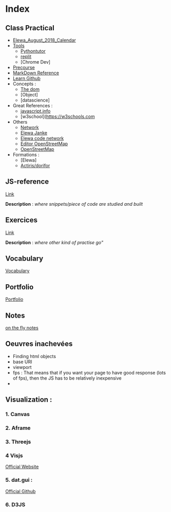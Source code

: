 # Index

## Class Practical
* [Elewa_August_2018_Calendar](https://github.com/august-elewa-2018/calendar/wiki/week-2-notes)
* [Tools](https://github.com/elewa-academy/js-tool-kit/blob/master/learning-environments.md)
  * [Pythontutor](http://www.pythontutor.com/visualize.html#mode=edit)
  * [replit](https://repl.it/@Ludovic7127/IroncladWebbedOutcome)
  * [Chrome Dev]
* [Precourse](https://elewa-academy.github.io/Precourse/)
* [MarkDown Reference](https://en.support.wordpress.com/markdown-quick-reference)
* [Learn Github](https://github.com/LudovicGouverneur/Learn-github.git)
* Concepts : 
    * [The dom](https://github.com/elewa-academy/the-dom)
    * [Object]
    * [datascience] 
* Great References : 
    * [javascript.info](https://javascript.info/)
    * [w3school](https://w3schools.com
* Others
    * [Network](https://github.com/LudovicGouverneur/Network.git)
    * [Elewa Janke](https://jankelearning.github.io/preview/)
    * [Elewa code network](https://github.com/jankeLearning/preview/tree/master/book_source)
    * [Editor OpenStreetMap](https://josm.openstreetmap.de/)
    * [OpenStreetMap](https://www.openstreetmap.org/#map=8/49.925/5.010)
* Formations : 
    * [Elewa]
    * [Actiris/dorifor](http://www.dorifor.be/formation/data-analyst-7891.html)

## JS-reference  
[Link](https://github.com/LudovicGouverneur/JS-Reference.git)

__Description__ : *where snippets/piece of code are studied and built*  

## Exercices
[Link](https://github.com/LudovicGouverneur/Exercices.git)

__Description__ : *where other kind of practise go"*

## Vocabulary
[Vocabulary](https://github.com/LudovicGouverneur/Vocabulary.git)

## Portfolio
[Portfolio](https://github.com/LudovicGouverneur/Portfolio.git)

## Notes
[on the fly notes](https://github.com/LudovicGouverneur/Notes.git)

## Oeuvres inachevées
* Finding html objects
* base URI
* viewport
* fps : That means that if you want your page to have good response (lots of fps), then the JS has to be relatively inexpensive
* 
## Visualization : 
### 1. Canvas

### 2. Aframe

### 3. Threejs

### 4 Visjs
 [Official Website](http://visjs.org)
### 5. dat.gui : 
 [Official Github](https://github.com/dataarts/dat.gui)
### 6. D3JS
